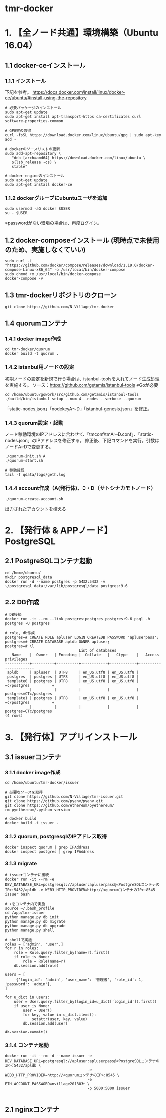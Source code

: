 # tmr-docker
# 1. 【全ノード共通】環境構築（Ubuntu 16.04）
## 1.1 docker-ceインストール
### 1.1.1 インストール
下記を参考。
https://docs.docker.com/install/linux/docker-ce/ubuntu/#install-using-the-repository

```
# 必要パッケージのインストール
sudo apt-get update
sudo apt-get install apt-transport-https ca-certificates curl software-properties-common

# GPG鍵の取得
curl -fsSL https://download.docker.com/linux/ubuntu/gpg | sudo apt-key add -

# dockerのソースリストの更新
sudo add-apt-repository \
   "deb [arch=amd64] https://download.docker.com/linux/ubuntu \
   $(lsb_release -cs) \
   stable"

# docker-engineのインストール
sudo apt-get update
sudo apt-get install docker-ce
```

### 1.1.2 dockerグループにubuntuユーザを追加
```
sudo usermod -aG docker $USER
su - $USER
```
※passwordがない環境の場合は、再度ログイン。

## 1.2 docker-composeインストール (現時点で未使用のため、実施しなくていい)
```
sudo curl -L "https://github.com/docker/compose/releases/download/1.19.0/docker-compose-Linux-x86_64" -o /usr/local/bin/docker-compose
sudo chmod +x /usr/local/bin/docker-compose
docker-compose -v
```

## 1.3 tmr-dockerリポジトリのクローン
```
git clone https://github.com/N-Village/tmr-docker
```

## 1.4 quorumコンテナ
### 1.4.1 docker image作成
```
cd tmr-docker/quorum
docker build -t quorum .
```

### 1.4.2 istanbul用ノードの設定
初期ノードの設定を新規で行う場合は、istanbul-toolsを入れてノード生成処理を実施する。
ソース：https://github.com/getamis/istanbul-tools
※Goが必要
```
cd /home/ubuntu/gowork/src/github.com/getamis/istanbul-tools
./build/bin/istanbul setup --num 4 --nodes --verbose --quorum
```
「static-nodes.json」「nodekeyA～D」「istanbul-genesis.json」を修正。


### 1.4.3 quorum設定・起動
ノード稼動環境のIPアドレスに合わせて、「tmconf/tmA～D.conf」、「static-nodes.json」のIPアドレスを修正する。
修正後、下記コマンドを実行。引数はノードA~Dで変更する。
```
./quorum-init.sh A
./quorum-start.sh

# 稼動確認
tail -f qdata/logs/geth.log
```

### 1.4.4 account作成（A(発行体)、C・D（サトシナカモトノード）
```
./quorum-create-account.sh
```
出力されたアカウントを控える



# 2. 【発行体 & APPノード】PostgreSQL
## 2.1 PostgreSQLコンテナ起動
```
cd /home/ubuntu/
mkdir postgresql_data
docker run -d --name postgres -p 5432:5432 -v ~/postgresql_data:/var/lib/postgresql/data postgres:9.6
```
## 2.2 DB作成
```
# DB接続
docker run -it --rm --link postgres:postgres postgres:9.6 psql -h postgres -U postgres

# role, db作成
postgres=# CREATE ROLE apluser LOGIN CREATEDB PASSWORD 'apluserpass';
postgres=# CREATE DATABASE apldb OWNER apluser;
postgres=# \l
                                 List of databases
   Name    |  Owner   | Encoding |  Collate   |   Ctype    |   Access privileges
-----------+----------+----------+------------+------------+-----------------------
 apldb     | apluser  | UTF8     | en_US.utf8 | en_US.utf8 |
 postgres  | postgres | UTF8     | en_US.utf8 | en_US.utf8 |
 template0 | postgres | UTF8     | en_US.utf8 | en_US.utf8 | =c/postgres          +
           |          |          |            |            | postgres=CTc/postgres
 template1 | postgres | UTF8     | en_US.utf8 | en_US.utf8 | =c/postgres          +
           |          |          |            |            | postgres=CTc/postgres
(4 rows)
```

# 3. 【発行体】アプリインストール
## 3.1 issuerコンテナ
### 3.1.1 docker image作成
```
cd /home/ubuntu/tmr-docker/issuer

# 必要なソースを取得
git clone https://github.com/N-Village/tmr-issuer.git
git clone https://github.com/pyenv/pyenv.git
git clone https://github.com/ethereum/pyethereum/
rm pyethereum/.python-version

# docker build
docker build -t issuer .
```

### 3.1.2 quorum, postgresqlのIPアドレス取得
```
docker inspect quorum | grep IPAddress
docker inspect postgres | grep IPAddress
```

### 3.1.3 migrate
```
# issuerコンテナに接続
docker run -it --rm -e DEV_DATABASE_URL=postgresql://apluser:apluserpass@<PostgreSQLコンテナのIP>:5432/apldb -e WEB3_HTTP_PROVIDER=http://<quorumコンテナのIP>:8545  issuer bash

# ↓をコンテナ内で実施
source ~/.bash_profile
cd /app/tmr-issuer
python manage.py db init
python manage.py db migrate
python manage.py db upgrade
python manage.py shell

# shellで実施
roles = ['admin', 'user',]
for r in roles:
    role = Role.query.filter_by(name=r).first()
    if role is None:
        role = Role(name=r)
    db.session.add(role)

users = [
     {'login_id': 'admin', 'user_name': '管理者', 'role_id': 1, 'password': 'admin'},
]

for u_dict in users:
    user = User.query.filter_by(login_id=u_dict['login_id']).first()
    if user is None:
        user = User()
        for key, value in u_dict.items():
            setattr(user, key, value)
        db.session.add(user)

db.session.commit()
```
### 3.1.4 コンテナ起動
```
docker run -it --rm -d --name issuer -e DEV_DATABASE_URL=postgresql://apluser:apluserpass@<PostgreSQLコンテナのIP>:5432/apldb \
                                     -e WEB3_HTTP_PROVIDER=http://<quorumコンテナのIP>:8545 \
                                     -e ETH_ACCOUNT_PASSWORD=nvillage201803+ \
                                     -p 5000:5000 issuer


```



## 2.1 nginxコンテナ



